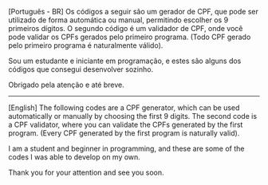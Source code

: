 [Português - BR]
Os códigos a seguir são um gerador de CPF, que pode ser utilizado de forma automática ou manual, permitindo escolher os 9 primeiros dígitos. O segundo código é um validador de CPF, onde você pode validar os CPFs gerados pelo primeiro programa. (Todo CPF gerado pelo primeiro programa é naturalmente válido).

Sou um estudante e iniciante em programação, e estes são alguns dos códigos que consegui desenvolver sozinho.

Obrigado pela atenção e até breve.

------------------------------------------------------------------------------------------

[English]
The following codes are a CPF generator, which can be used automatically or manually by choosing the first 9 digits. The second code is a CPF validator, where you can validate the CPFs generated by the first program. (Every CPF generated by the first program is naturally valid).

I am a student and beginner in programming, and these are some of the codes I was able to develop on my own.

Thank you for your attention and see you soon.
